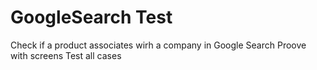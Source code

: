 # GoogleSearch Test 
Check if a product associates wirh a company in Google Search
Proove with screens 
Test all cases 
